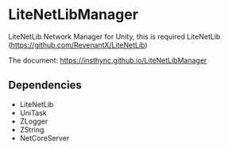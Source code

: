 # LiteNetLibManager
LiteNetLib Network Manager for Unity, this is required LiteNetLib (https://github.com/RevenantX/LiteNetLib)

The document: https://insthync.github.io/LiteNetLibManager


## Dependencies
- LiteNetLib
- UniTask
- ZLogger
- ZString
- NetCoreServer